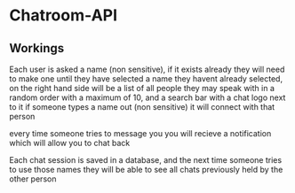 # Chatroom-API

## Workings

Each user is asked a name (non sensitive), if it exists already they will need to make one until they have selected a name they havent already selected,
on the right hand side will be a list of all people they may speak with in a random order with a maximum of 10, and a search bar with a chat logo next to it
if someone types a name out (non sensitive) it will connect with that person

every time someone tries to message you you will recieve a notification which will allow you to chat back

Each chat session is saved in a database, and the next time someone tries to use those names they will be able to see all chats previously held by the other
person
